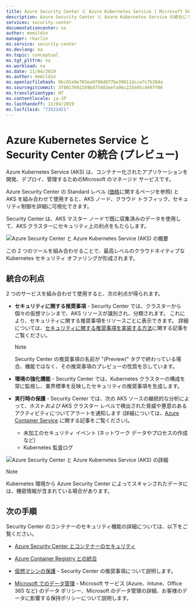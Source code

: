 ```yaml
---
title: Azure Security Center と Azure Kubernetes Service | Microsoft Docs
description: Azure Security Center と Azure Kubernetes Service の統合について説明します。
services: security-center
documentationcenter: na
author: memildin
manager: rkarlin
ms.service: security-center
ms.devlang: na
ms.topic: conceptual
ms.tgt_pltfrm: na
ms.workload: na
ms.date: 11/04/2019
ms.author: memildin
ms.openlocfilehash: 9bc01e0e703ea9f98d877be39011dcca7c7b284a
ms.sourcegitcommit: 3f8017692169bd75483eefa96c225d45cd497f06
ms.translationtype: HT
ms.contentlocale: ja-JP
ms.lasthandoff: 11/04/2019
ms.locfileid: "73521421"
---
```

# <a name="azure-kubernetes-services-integration-with-security-center-preview"></a>Azure Kubernetes Service と Security Center の統合 (プレビュー)
Azure Kubernetes Service (AKS) は、コンテナー化されたアプリケーションを開発、デプロイ、管理するためのMicrosoft のマネージド サービスです。 

Azure Security Center の Standard レベル ([価格](security-center-pricing.md)に関するページを参照) と AKS を組み合わせて使用すると、AKS ノード、クラウド トラフィック、セキュリティ制御を詳細に可視化できます。

Security Center は、AKS マスター ノードで既に収集済みのデータを使用して、AKS クラスターにセキュリティ上の利点をもたらします。 

![Azure Security Center と Azure Kubernetes Service (AKS) の概要](./media/azure-kubernetes-service-integration/aks-asc-integration-overview.png)

この 2 つのツールを組み合わせることで、最高レベルのクラウドネイティブな Kubernetes セキュリティ オファリングが形成されます。 

## <a name="benefits-of-integration"></a>統合の利点

2 つのサービスを組み合わせて使用すると、次の利点が得られます。

* **セキュリティに関する推奨事項** - Security Center では、クラスターから個々の仮想マシンまで、AKS リソースが識別され、分類されます。 これにより、セキュリティに関する推奨事項をリソースごとに表示できます。 詳細については、[セキュリティに関する推奨事項を実装する方法](security-center-recommendations.md)に関する記事をご覧ください。 

    > [!NOTE]
    > Security Center の推奨事項の名前が "(Preview)" タグで終わっている場合、機能ではなく、その推奨事項のプレビューの性質を示しています。

* **環境の強化機能** - Security Center では、Kubernetes クラスターの構成を常に監視し、業界標準を反映したセキュリティの推奨事項を生成します。

* **実行時の保護** - Security Center では、次の AKS ソースの継続的な分析によって、ホスト*および* AKS クラスター レベルで検出された脅威や悪意のあるアクティビティについてアラートを通知します (詳細については、[Azure Container Service](https://docs.microsoft.com/azure/security-center/security-center-alerts-compute#azure-container-service-) に関する記事をご覧ください)。
    * 未加工のセキュリティ イベント (ネットワーク データやプロセスの作成など)
    * Kubernetes 監査ログ

![Azure Security Center と Azure Kubernetes Service (AKS) の詳細](./media/azure-kubernetes-service-integration/aks-asc-integration-detailed.png)

> [!NOTE]
> Kubernetes 環境から Azure Security Center によってスキャンされたデータには、機密情報が含まれている場合があります。

## <a name="next-steps"></a>次の手順

Security Center のコンテナーのセキュリティ機能の詳細については、以下をご覧ください。

* [Azure Security Center とコンテナーのセキュリティ](container-security.md)

* [Azure Container Registry との統合](azure-container-registry-integration.md)

* [仮想マシンの保護](security-center-virtual-machine-protection.md) - Security Center の推奨事項について説明します。

* [Microsoft でのデータ管理](https://www.microsoft.com/trust-center/privacy/data-management) - Microsoft サービス (Azure、Intune、Office 365 など) のデータ ポリシー、Microsoft のデータ管理の詳細、お客様のデータに影響する保持ポリシーについて説明します。